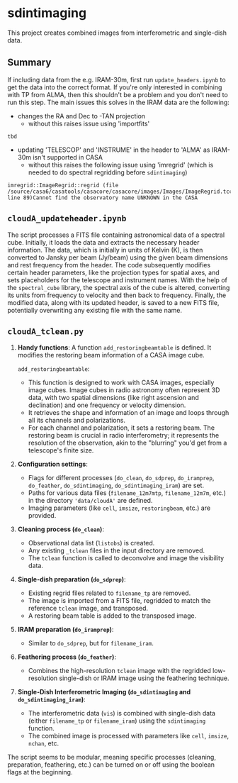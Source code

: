 # sdintimaging
 
This project creates combined images from interferometric and single-dish data.

## Summary

If including data from the e.g. IRAM-30m, first run `update_headers.ipynb` to get the data into the correct format. If you're only interested in combining with TP from ALMA, then this shouldn't be a problem and you don't need to run this step. The main issues this solves in the IRAM data are the following:
 - changes the RA and Dec to -TAN projection
    - without this raises issue using 'importfits'
```
tbd
```
 - updating 'TELESCOP' and 'INSTRUME' in the header to 'ALMA' as IRAM-30m isn't supported in CASA
    - without this raises the following issue using 'imregrid' (which is needed to do spectral regridding before `sdintimaging`)     
```
imregrid::ImageRegrid::regrid (file /source/casa6/casatools/casacore/casacore/images/Images/ImageRegrid.tcc, line 89)Cannot find the observatory name UNKNOWN in the CASA
```
      
## `cloudA_updateheader.ipynb`

The script processes a FITS file containing astronomical data of a spectral cube. Initially, it loads the data and extracts the necessary header information. The data, which is initially in units of Kelvin (K), is then converted to Jansky per beam (Jy/beam) using the given beam dimensions and rest frequency from the header. The code subsequently modifies certain header parameters, like the projection types for spatial axes, and sets placeholders for the telescope and instrument names. With the help of the `spectral_cube` library, the spectral axis of the cube is altered, converting its units from frequency to velocity and then back to frequency. Finally, the modified data, along with its updated header, is saved to a new FITS file, potentially overwriting any existing file with the same name.

## `cloudA_tclean.py`

1. **Handy functions**: A function `add_restoringbeamtable` is defined. It modifies the restoring beam information of a CASA image cube.

    `add_restoringbeamtable`:
    - This function is designed to work with CASA images, especially image cubes. Image cubes in radio astronomy often represent 3D data, with two spatial dimensions (like right ascension and declination) and one frequency or velocity dimension.
    - It retrieves the shape and information of an image and loops through all its channels and polarizations.
    - For each channel and polarization, it sets a restoring beam. The restoring beam is crucial in radio interferometry; it represents the resolution of the observation, akin to the "blurring" you'd get from a telescope's finite size.
      
2. **Configuration settings**:
    - Flags for different processes (`do_clean`, `do_sdprep`, `do_iramprep`, `do_feather`, `do_sdintimaging`, `do_sdintimaging_iram`) are set.
    - Paths for various data files (`filename_12m7mtp`, `filename_12m7m`, etc.) in the directory `'data/cloudA'` are defined.
    - Imaging parameters (like `cell`, `imsize`, `restoringbeam`, etc.) are provided.

3. **Cleaning process (`do_clean`)**:
    - Observational data list (`listobs`) is created.
    - Any existing `_tclean` files in the input directory are removed.
    - The `tclean` function is called to deconvolve and image the visibility data.

4. **Single-dish preparation (`do_sdprep`)**:
    - Existing regrid files related to `filename_tp` are removed.
    - The image is imported from a FITS file, regridded to match the reference `tclean` image, and transposed.
    - A restoring beam table is added to the transposed image.

5. **IRAM preparation (`do_iramprep`)**:
    - Similar to `do_sdprep`, but for `filename_iram`.

6. **Feathering process (`do_feather`)**:
    - Combines the high-resolution `tclean` image with the regridded low-resolution single-dish or IRAM image using the feathering technique.

7. **Single-Dish Interferometric Imaging (`do_sdintimaging` and `do_sdintimaging_iram`)**:
    - The interferometric data (`vis`) is combined with single-dish data (either `filename_tp` or `filename_iram`) using the `sdintimaging` function.
    - The combined image is processed with parameters like `cell`, `imsize`, `nchan`, etc.

The script seems to be modular, meaning specific processes (cleaning, preparation, feathering, etc.) can be turned on or off using the boolean flags at the beginning.
